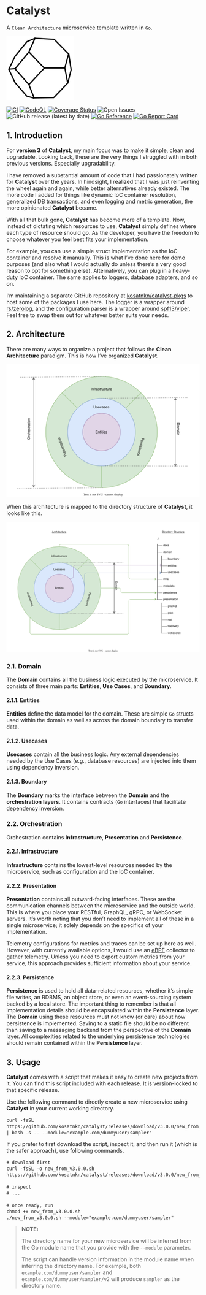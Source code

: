 # Catalyst
A `Clean Architecture` microservice template written in `Go`.

![catalyst_logo](./docs/img/catalyst_logo.svg)

[![CI](https://github.com/kosatnkn/catalyst/actions/workflows/ci.yml/badge.svg)](https://github.com/kosatnkn/catalyst/actions/workflows/ci.yml)
[![CodeQL](https://github.com/kosatnkn/catalyst/actions/workflows/codeql-analysis.yml/badge.svg)](https://github.com/kosatnkn/catalyst/actions/workflows/codeql-analysis.yml)
[![Coverage Status](https://coveralls.io/repos/github/kosatnkn/catalyst/badge.svg?branch=master)](https://coveralls.io/github/kosatnkn/catalyst?branch=master)
![Open Issues](https://img.shields.io/github/issues/kosatnkn/catalyst)
![GitHub release (latest by date)](https://img.shields.io/github/v/release/kosatnkn/catalyst)
[![Go Reference](https://pkg.go.dev/badge/github.com/kosatnkn/catalyst/v3.svg)](https://pkg.go.dev/github.com/kosatnkn/catalyst/v3)
[![Go Report Card](https://goreportcard.com/badge/github.com/kosatnkn/catalyst)](https://goreportcard.com/report/github.com/kosatnkn/catalyst)

## 1. Introduction

For **version 3** of **Catalyst**, my main focus was to make it simple, clean and upgradable. Looking back, these are the very things I struggled with in both previous versions. Especially upgradability.

I have removed a substantial amount of code that I had passionately written for **Catalyst** over the years. In hindsight, I realized that I was just reinventing the wheel again and again, while better alternatives already existed. The more code I added for things like dynamic IoC container resolution, generalized DB transactions, and even logging and metric generation, the more opinionated **Catalyst** became.

With all that bulk gone, **Catalyst** has become more of a template. Now, instead of dictating which resources to use, **Catalyst** simply defines where each type of resource should go. As the developer, you have the freedom to choose whatever you feel best fits your implementation.

For example, you can use a simple struct implementation as the IoC container and resolve it manually. This is what I’ve done here for demo purposes (and also what I would actually do unless there’s a very good reason to opt for something else). Alternatively, you can plug in a heavy-duty IoC container. The same applies to loggers, database adapters, and so on.

I’m maintaining a separate GitHub repository at [kosatnkn/catalyst-pkgs](https://github.com/kosatnkn/catalyst-pkgs) to host some of the packages I use here. The logger is a wrapper around [rs/zerolog](https://github.com/rs/zerolog), and the configuration parser is a wrapper around [spf13/viper](https://github.com/spf13/viper). Feel free to swap them out for whatever better suits your needs.

## 2. Architecture

There are many ways to organize a project that follows the **Clean Architecture** paradigm. This is how I’ve organized **Catalyst**.

![Clean Architecture](./docs/img/clean_arch.drawio.svg)

When this architecture is mapped to the directory structure of **Catalyst**, it looks like this.

![Clean Architecture Dir Mapping](./docs/img/clean_arch_dir_mapping.drawio.svg)

### 2.1. Domain
The **Domain** contains all the business logic executed by the microservice. It consists of three main parts: **Entities**, **Use Cases**, and **Boundary**.

#### 2.1.1. Entities
**Entities** define the data model for the domain. These are simple `Go` structs used within the domain as well as across the domain boundary to transfer data.

#### 2.1.2. Usecases
**Usecases** contain all the business logic. Any external dependencies needed by the Use Cases (e.g., database resources) are injected into them using dependency inversion.

#### 2.1.3. Boundary
The **Boundary** marks the interface between the **Domain** and the **orchestration layers**. It contains contracts (`Go` interfaces) that facilitate dependency inversion.

### 2.2. Orchestration
Orchestration contains **Infrastructure**, **Presentation** and **Persistence**.

#### 2.2.1. Infrastructure
**Infrastructure** contains the lowest-level resources needed by the microservice, such as configuration and the IoC container.

#### 2.2.2. Presentation
**Presentation** contains all outward-facing interfaces. These are the communication channels between the microservice and the outside world. This is where you place your RESTful, GraphQL, gRPC, or WebSocket servers. It’s worth noting that you don’t need to implement all of these in a single microservice; it solely depends on the specifics of your implementation.

Telemetry configurations for metrics and traces can be set up here as well. However, with currently available options, I would use an [eBPF](https://ebpf.io/) collector to gather telemetry. Unless you need to export custom metrics from your service, this approach provides sufficient information about your service.

#### 2.2.3. Persistence
**Persistence** is used to hold all data-related resources, whether it’s simple file writes, an RDBMS, an object store, or even an event-sourcing system backed by a local store. The important thing to remember is that all implementation details should be encapsulated within the **Persistence** layer. The **Domain** using these resources must not know (or care) about how persistence is implemented. Saving to a static file should be no different than saving to a messaging backend from the perspective of the **Domain** layer. All complexities related to the underlying persistence technologies should remain contained within the **Persistence** layer.

## 3. Usage

**Catalyst** comes with a script that makes it easy to create new projects from it. You can find this script included with each release. It is version-locked to that specific release.


Use the following command to directly create a new microservice using **Catalyst** in your current working directory.
```shell
curl -fsSL https://github.com/kosatnkn/catalyst/releases/download/v3.0.0/new_from_v3.0.0.sh | bash -s -- --module="example.com/dummyuser/sampler"
```

If you prefer to first download the script, inspect it, and then run it (which is the safer approach), use following commands.
```shell
# download first
curl -fsSL -o new_from_v3.0.0.sh https://github.com/kosatnkn/catalyst/releases/download/v3.0.0/new_from_v3.0.0.sh

# inspect
# ...

# once ready, run
chmod +x new_from_v3.0.0.sh
./new_from_v3.0.0.sh --module="example.com/dummyuser/sampler"
```

> **NOTE:**
>
>The directory name for your new microservice will be inferred from the Go module name that you provide with the `--module` parameter.
>
> The script can handle version information in the module name when inferring the directory name. For example, both `example.com/dummyuser/sampler` and `example.com/dummyuser/sampler/v2` will produce `sampler` as the directory name.
